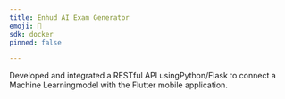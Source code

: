 ```yaml
---
title: Enhud AI Exam Generator
emoji: 🚀
sdk: docker
pinned: false

---
```




Developed and integrated a RESTful API usingPython/Flask to connect a Machine Learningmodel with the Flutter mobile application.
